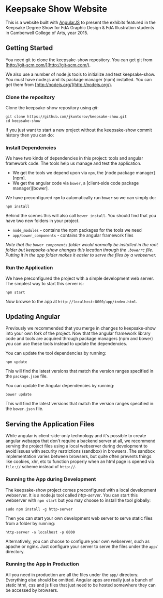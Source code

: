 # Keepsake Show Website

This is a website built with [AngularJS](http://angularjs.org/) to present the exhibits featured in the Keepsake Degree Show for FdA Graphic Design & FdA Illustration students in Camberwell College of Arts, year 2015.

## Getting Started
You need git to clone the keepsake-show repository. You can get git from
[http://git-scm.com/](http://git-scm.com/).

We also use a number of node.js tools to initialize and test keepsake-show. You must have node.js and
its package manager (npm) installed.  You can get them from [http://nodejs.org/](http://nodejs.org/).

### Clone the repository

Clone the keepsake-show repository using _git_:

```
git clone https://github.com/jkuntorov/keepsake-show.git
cd keepsake-show
```

If you just want to start a new project without the keepsake-show commit history then you can do:

### Install Dependencies

We have two kinds of dependencies in this project: tools and angular framework code.  The tools help us manage and test the application.

* We get the tools we depend upon via `npm`, the [node package manager][npm].
* We get the angular code via `bower`, a [client-side code package manager][bower].

We have preconfigured `npm` to automatically run `bower` so we can simply do:

```
npm install
```

Behind the scenes this will also call `bower install`.  You should find that you have two new
folders in your project.

* `node_modules` - contains the npm packages for the tools we need
* `app/bower_components` - contains the angular framework files

*Note that the `bower_components` folder would normally be installed in the root folder but
keepsake-show changes this location through the `.bowerrc` file.  Putting it in the app folder makes
it easier to serve the files by a webserver.*

### Run the Application

We have preconfigured the project with a simple development web server.  The simplest way to start
this server is:

```
npm start
```

Now browse to the app at `http://localhost:8000/app/index.html`.

## Updating Angular

Previously we recommended that you merge in changes to keepsake-show into your own fork of the project.
Now that the angular framework library code and tools are acquired through package managers (npm and
bower) you can use these tools instead to update the dependencies.

You can update the tool dependencies by running:

```
npm update
```

This will find the latest versions that match the version ranges specified in the `package.json` file.

You can update the Angular dependencies by running:

```
bower update
```

This will find the latest versions that match the version ranges specified in the `bower.json` file.

## Serving the Application Files

While angular is client-side-only technology and it's possible to create angular webapps that
don't require a backend server at all, we recommend serving the project files using a local
webserver during development to avoid issues with security restrictions (sandbox) in browsers. The sandbox implementation varies between browsers, but quite often prevents things like cookies, xhr, etc to function properly when an html page is opened via `file://` scheme instead of `http://`.

### Running the App during Development

The keepsake-show project comes preconfigured with a local development webserver.  It is a node.js tool called _http-server_.  You can start this webserver with `npm start` but you may choose to install the tool globally:

```
sudo npm install -g http-server
```

Then you can start your own development web server to serve static files from a folder by
running:

```
http-server -a localhost -p 8000
```

Alternatively, you can choose to configure your own webserver, such as apache or nginx. Just
configure your server to serve the files under the `app/` directory.

### Running the App in Production
All you need in production are all the files under the `app/` directory. Everything else should be omitted. Angular apps are really just a bunch of static html, css and js files that just need to be hosted somewhere they can be accessed by browsers.
